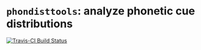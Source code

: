 # `phondisttools`: analyze phonetic cue distributions

[![Travis-CI Build Status](https://travis-ci.org/.svg?branch=master)](https://travis-ci.org/)

